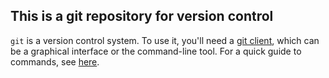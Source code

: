 ## This is a git repository for version control

`git` is a version control system. 
To use it, you'll need a [git client](https://www.google.com/search?q=git+client), which can be a graphical interface or the command-line tool. 
For a quick guide to commands, see [here](http://rogerdudler.github.com/git-guide/files/git_cheat_sheet.pdf).
